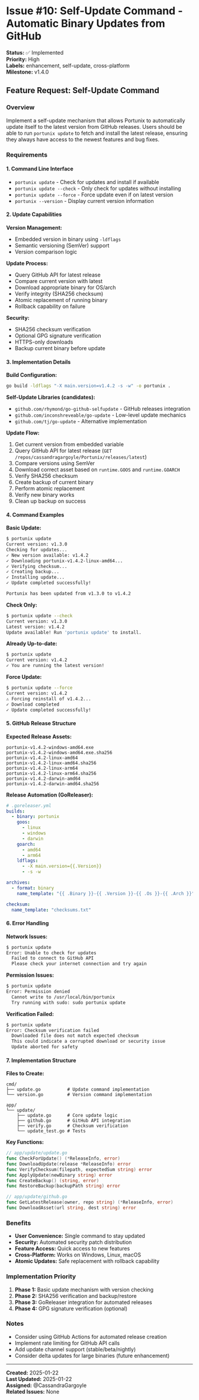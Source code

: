 # Issue #10: Self-Update Command - Automatic Binary Updates from GitHub

**Status:** ✅ Implemented  
**Priority:** High  
**Labels:** enhancement, self-update, cross-platform  
**Milestone:** v1.4.0  

## Feature Request: Self-Update Command

### Overview
Implement a self-update mechanism that allows Portunix to automatically update itself to the latest version from GitHub releases. Users should be able to run `portunix update` to fetch and install the latest release, ensuring they always have access to the newest features and bug fixes.

### Requirements

#### 1. Command Line Interface
- `portunix update` - Check for updates and install if available
- `portunix update --check` - Only check for updates without installing
- `portunix update --force` - Force update even if on latest version
- `portunix --version` - Display current version information

#### 2. Update Capabilities
**Version Management:**
- Embedded version in binary using `-ldflags`
- Semantic versioning (SemVer) support
- Version comparison logic

**Update Process:**
- Query GitHub API for latest release
- Compare current version with latest
- Download appropriate binary for OS/arch
- Verify integrity (SHA256 checksum)
- Atomic replacement of running binary
- Rollback capability on failure

**Security:**
- SHA256 checksum verification
- Optional GPG signature verification
- HTTPS-only downloads
- Backup current binary before update

#### 3. Implementation Details

**Build Configuration:**
```bash
go build -ldflags "-X main.version=v1.4.2 -s -w" -o portunix .
```

**Self-Update Libraries (candidates):**
- `github.com/rhymond/go-github-selfupdate` - GitHub releases integration
- `github.com/inconshreveable/go-update` - Low-level update mechanics
- `github.com/tj/go-update` - Alternative implementation

**Update Flow:**
1. Get current version from embedded variable
2. Query GitHub API for latest release (`GET /repos/cassandragargoyle/Portunix/releases/latest`)
3. Compare versions using SemVer
4. Download correct asset based on `runtime.GOOS` and `runtime.GOARCH`
5. Verify SHA256 checksum
6. Create backup of current binary
7. Perform atomic replacement
8. Verify new binary works
9. Clean up backup on success

#### 4. Command Examples

**Basic Update:**
```bash
$ portunix update
Current version: v1.3.0
Checking for updates...
✓ New version available: v1.4.2
✓ Downloading portunix-v1.4.2-linux-amd64...
✓ Verifying checksum...
✓ Creating backup...
✓ Installing update...
✓ Update completed successfully!

Portunix has been updated from v1.3.0 to v1.4.2
```

**Check Only:**
```bash
$ portunix update --check
Current version: v1.3.0
Latest version: v1.4.2
Update available! Run 'portunix update' to install.
```

**Already Up-to-date:**
```bash
$ portunix update
Current version: v1.4.2
✓ You are running the latest version!
```

**Force Update:**
```bash
$ portunix update --force
Current version: v1.4.2
⚠ Forcing reinstall of v1.4.2...
✓ Download completed
✓ Update completed successfully!
```

#### 5. GitHub Release Structure

**Expected Release Assets:**
```
portunix-v1.4.2-windows-amd64.exe
portunix-v1.4.2-windows-amd64.exe.sha256
portunix-v1.4.2-linux-amd64
portunix-v1.4.2-linux-amd64.sha256
portunix-v1.4.2-linux-arm64
portunix-v1.4.2-linux-arm64.sha256
portunix-v1.4.2-darwin-amd64
portunix-v1.4.2-darwin-amd64.sha256
```

**Release Automation (GoReleaser):**
```yaml
# .goreleaser.yml
builds:
  - binary: portunix
    goos:
      - linux
      - windows
      - darwin
    goarch:
      - amd64
      - arm64
    ldflags:
      - -X main.version={{.Version}}
      - -s -w

archives:
  - format: binary
    name_template: "{{ .Binary }}-{{ .Version }}-{{ .Os }}-{{ .Arch }}"

checksum:
  name_template: "checksums.txt"
```

#### 6. Error Handling

**Network Issues:**
```bash
$ portunix update
Error: Unable to check for updates
  Failed to connect to GitHub API
  Please check your internet connection and try again
```

**Permission Issues:**
```bash
$ portunix update
Error: Permission denied
  Cannot write to /usr/local/bin/portunix
  Try running with sudo: sudo portunix update
```

**Verification Failed:**
```bash
$ portunix update
Error: Checksum verification failed
  Downloaded file does not match expected checksum
  This could indicate a corrupted download or security issue
  Update aborted for safety
```

#### 7. Implementation Structure

**Files to Create:**
```
cmd/
├── update.go          # Update command implementation
└── version.go         # Version command implementation

app/
└── update/
    ├── update.go      # Core update logic
    ├── github.go      # GitHub API integration
    ├── verify.go      # Checksum verification
    └── update_test.go # Tests
```

**Key Functions:**
```go
// app/update/update.go
func CheckForUpdate() (*ReleaseInfo, error)
func DownloadUpdate(release *ReleaseInfo) error
func VerifyChecksum(filepath, expectedSum string) error
func ApplyUpdate(newBinary string) error
func CreateBackup() (string, error)
func RestoreBackup(backupPath string) error

// app/update/github.go
func GetLatestRelease(owner, repo string) (*ReleaseInfo, error)
func DownloadAsset(url string, dest string) error
```

### Benefits
- **User Convenience:** Single command to stay updated
- **Security:** Automated security patch distribution
- **Feature Access:** Quick access to new features
- **Cross-Platform:** Works on Windows, Linux, macOS
- **Atomic Updates:** Safe replacement with rollback capability

### Implementation Priority
1. **Phase 1:** Basic update mechanism with version checking
2. **Phase 2:** SHA256 verification and backup/restore
3. **Phase 3:** GoReleaser integration for automated releases
4. **Phase 4:** GPG signature verification (optional)

### Notes
- Consider using GitHub Actions for automated release creation
- Implement rate limiting for GitHub API calls
- Add update channel support (stable/beta/nightly)
- Consider delta updates for large binaries (future enhancement)

---
**Created:** 2025-01-22  
**Last Updated:** 2025-01-22  
**Assigned:** @CassandraGargoyle  
**Related Issues:** None